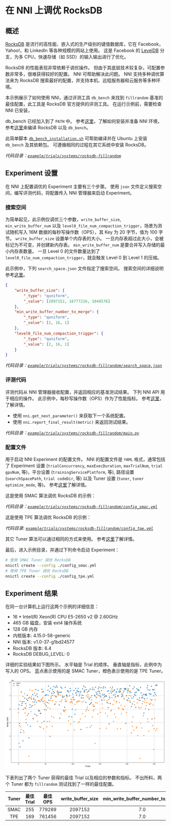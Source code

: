 # 在 NNI 上调优 RocksDB

## 概述

[RocksDB](https://github.com/facebook/rocksdb) 是流行的高性能、嵌入式的生产级别的键值数据库，它在 Facebook，Yahoo!，和 LinkedIn 等各种规模的网站上使用。 这是 Facebook 的 [LevelDB](https://github.com/google/leveldb) 分支，为多 CPU，快速存储（如 SSD）的输入输出进行了优化。

RocksDB 的性能表现非常依赖于调优操作。 但由于其底层技术较复杂，可配置参数非常多，很难获得较好的配置。 NNI 可帮助解决此问题。 NNI 支持多种调优算法来为 RocksDB 搜索最好的配置，并支持本机、远程服务器和云服务等多种环境。

本示例展示了如何使用 NNI，通过评测工具 `db_bench` 来找到 `fillrandom` 基准的最佳配置，此工具是 RocksDB 官方提供的评测工具。 在运行示例前，需要检查 NNI 已安装，

db_bench</code> 已经加入到了 `PATH` 中。 参考[这里](../Tutorial/QuickStart.md)，了解如何安装并准备 NNI 环境，参考[这里](https://github.com/facebook/rocksdb/blob/master/INSTALL.md)来编译 RocksDB 以及 `db_bench`。</p> 

此简单脚本 [`db_bench_installation.sh`](../../../examples/trials/systems/rocksdb-fillrandom/db_bench_installation.sh) 可帮助编译并在 Ubuntu 上安装 `db_bench` 及其依赖包。 可遵循相同的过程在其它系统中安装 RocksDB。

*代码目录：[`example/trials/systems/rocksdb-fillrandom`](../../../examples/trials/systems/rocksdb-fillrandom)*



## Experiment 设置

在 NNI 上配置调优的 Experiment 主要有三个步骤。 使用 `json` 文件定义搜索空间，编写评测代码，将配置传入 NNI 管理器来启动 Experiment。



### 搜索空间

为简单起见，此示例仅调优三个参数，`write_buffer_size`, `min_write_buffer_num` 以及 `level0_file_num_compaction_trigger`，场景为测试随机写入 16M 数据的每秒写操作数（OPS），其 Key 为 20 字节，值为 100 字节。 `write_buffer_size` 设置单个内存表的大小。 一旦内存表超过此大小，会被标记为不可变，并创建新内存表。 `min_write_buffer_num` 是要合并写入存储的最小内存表数量。 一旦 Level 0 的文件数量达到了 `level0_file_num_compaction_trigger`，就会触发 Level 0 到 Level 1 的压缩。

此示例中，下列 `search_space.json` 文件指定了搜索空间。 搜索空间的详细说明参考[这里](../Tutorial/SearchSpaceSpec.md)。



```json
{
    "write_buffer_size": {
        "_type": "quniform",
        "_value": [2097152, 16777216, 1048576]
    },
    "min_write_buffer_number_to_merge": {
        "_type": "quniform",
        "_value": [2, 16, 1]
    },
    "level0_file_num_compaction_trigger": {
        "_type": "quniform",
        "_value": [2, 16, 1]
    }
}
```


*代码目录：[`example/trials/systems/rocksdb-fillrandom/search_space.json`](../../../examples/trials/systems/rocksdb-fillrandom/search_space.json)*



### 评测代码

评测代码从 NNI 管理器接收配置，并返回相应的基准测试结果。 下列 NNI API 用于相应的操作。 此示例中，每秒写操作数（OPS）作为了性能指标。 参考[这里](Trials.md)，了解详情。

* 使用 `nni.get_next_parameter()` 来获取下一个系统配置。
* 使用 `nni.report_final_result(metric)` 来返回测试结果。

*代码目录：[`example/trials/systems/rocksdb-fillrandom/main.py`](../../../examples/trials/systems/rocksdb-fillrandom/main.py)*



### 配置文件

用于启动 NNI Experiment 的配置文件。 NNI 的配置文件是 `YAML` 格式，通常包括了 Experiment 设置 (`trialConcurrency`, `maxExecDuration`, `maxTrialNum`, `trial gpuNum`, 等)，平台设置 (`trainingServicePlatform`, 等), 路径设置 (`searchSpacePath`, `trial codeDir`, 等) 以及 Tuner 设置 (`tuner`, `tuner optimize_mode`, 等)。 参考[这里](../Tutorial/QuickStart.md)了解详情。

这是使用 SMAC 算法调优 RocksDB 的示例：

*代码目录：[`example/trials/systems/rocksdb-fillrandom/config_smac.yml`](../../../examples/trials/systems/rocksdb-fillrandom/config_smac.yml)*

这是使用 TPE 算法调优 RocksDB 的示例：

*代码目录: [`example/trials/systems/rocksdb-fillrandom/config_tpe.yml`](../../../examples/trials/systems/rocksdb-fillrandom/config_tpe.yml)*

其它 Tuner 算法可以通过相同的方式来使用。 参考[这里](../Tuner/BuiltinTuner.md)了解详情。

最后，进入示例目录，并通过下列命令启动 Experiment：



```bash
# 使用 SMAC Tuner 调优 RocksDB
nnictl create --config ./config_smac.yml
# 使用 TPE Tuner 调优 RocksDB
nnictl create --config ./config_tpe.yml
```




## Experiment 结果

在同一台计算机上运行这两个示例的详细信息：

* 16 * Intel(R) Xeon(R) CPU E5-2650 v2 @ 2.60GHz
* 465 GB 磁盘，安装 ext4 操作系统
* 128 GB 内存
* 内核版本: 4.15.0-58-generic
* NNI 版本: v1.0-37-g1bd24577
* RocksDB 版本: 6.4
* RocksDB DEBUG_LEVEL: 0

详细的实验结果如下图所示。 水平轴是 Trial 的顺序。 垂直轴是指标，此例中为写入的 OPS。 蓝点表示使用的是 SMAC Tuner，橙色表示使用的是 TPE Tuner。 

![image](../../../examples/trials/systems/rocksdb-fillrandom/plot.png)

下表列出了两个 Tuner 获得的最佳 Trial 以及相应的参数和指标。 不出所料，两个 Tuner 都为 `fillrandom` 测试找到了一样的最佳配置。

| Tuner | 最佳 Trial | 最佳 OPS | write_buffer_size | min_write_buffer_number_to_merge | level0_file_num_compaction_trigger |
|:-----:|:--------:|:------:|:-------------------:|:------------------------------------:|:--------------------------------------:|
| SMAC  |   255    | 779289 |       2097152       |                 7.0                  |                  7.0                   |
|  TPE  |   169    | 761456 |       2097152       |                 7.0                  |                  7.0                   |
